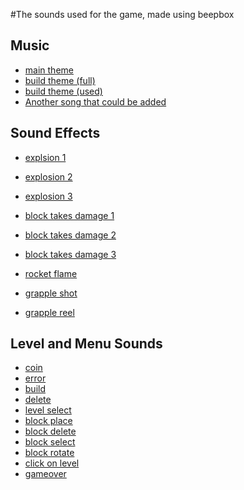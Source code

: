 #The sounds used for the game, made using beepbox

## Music
- [main theme](https://www.beepbox.co/#9n31s7k0l00e0ft2ha7g0fj08r1i0o432T0v6u00f10s4q00d03w2h2E0T0v2u00f0qg415d04w2h0E0T0v3u00f0qg413d04w4h0E0T2v6u02f10w4qA009d03w0E100b00000000000icylDwV8O900000000ick8Q4h8nghwm0p28PDxqqfldtcK82-wOVwbWVx8VBN5mhN6nQ5Xd7NxBwAqqfALE8W6qfjLaNeIHcHaEOr8-kEHFObxkYLePaPGOIDGKOsLcHAzIHdD8OcJ_bqqfN_UAPhUl9E_c-AR_jCzVGK4L5UOOeyywzE8WbGjnVgXaPFOczohfbV_4ye4Z9CL-iEDJG2ewzE8-4gsH4GOI0LaKKVQqKgEIFSaxkYLdPaOuOI6jPWWo3sAHcCyeyieyieSOZCFQucnJa9qDoSLcL4YOIjHaOgWKjbxi4x8mO4RQQu3ihQ4t17hipsRWbzbG8WazbCKPhYPA4t17ghM59BPnEG8W2ewzEC9cL1ywIQo3Vd6vBlkzmzpCnBlBeqcGJHWCqcPb4aXH_b_aqcNjjjjjjjjIZJvmTJ_BldcKkDHd6l9d6lBlBplklBplpjCzaHaZHsOPqXSYGJlcHaHaOGEHaOGOJGIHSJPbdHKLYLYXi3FbZCjnO2eAO-rjbOGGSLrcOYGIHaHaGEEEECaCQjH35jasPa8jrdQO4O4TP8jVVdP-llilqdCppvBlBplpmllmtnC0)
- [build theme (full)](https://www.beepbox.co/#9n35sbk0l00e0nt27a7g0vj0er3i0o432T0v2u00f42ja0x72r02b0qYA12hb21d01d04w2h0E0T0v2u00f0qg417d04w2h0E0T0v2u00f0qg404d04w4h0E0T2v5u02f10w4qw403d03w0E0T2v5u02f10v8qw405d03w0E0T2v4u02f10w4qw00d03w0E0T4v1uf0f0q00z6666ji8k8k3jSBKSJJAArriiiiii07JCABrzrrrrrrr00YrkqHrsrrrrjr005zrAqzrjzrrqr1jRjrqGGrrzsrsA099ijrABJJJIAzrrtirqrqjqixzsrAjrqjiqaqqysttAJqjikikrizrHtBJJAzArzrIsRCITKSS099ijrAJS____Qg99habbCAYrDzh00E0T2v1u15f10w4qw02d03w0E0b00000000000yc000000000000000064zh5o00000000x4Ph5pUCECECHKYQ000008h4h400h4h4h4h4000000000004h4h004h0000000000000000000002cA0000000000000000000000000000000000000000000000000p2aIIQujbAQux8i1ULpJvP5iHSR_fKSrnQlrCRYc2SbTwTFr82vw2uhIS5KihA1pXYwooFE-zbEpEY18zN2IzE8W2enQ6ngVE-X48YOMzE8W2enQ6nhKpw6o1q1DVg60Vgc9cLpH-1O_e4bUh8zR4zE8W9vLsnTspua4t17hfbTfvX9h84YzpIboV82qXd7wAdm4tcO90ZE-X1nOSaD84wcJduCqX8WpAi3bI5wNyNPhYpk2gb6ndvaGTieCp4vrLy36bdOGSa4IOXdWfTr0A2Ptfw49Pq-Kg44hI1jjq-GsQu2gQPhY42qfD8Dki2TJ7Ar1mYjN4YvZFILzRjyaUGXVzaGH_GLWTpOrH8XCtHye8GGHPaEU0oWpFCCuFACnHIBnOXFDPXyegi2K87Ssyth8bVyMm3roGsQ4wLyaa9HXllmhQP8A75S2MoNpN4UQQvO-amIZ-MrIYLCLMhA7nAt7aaOdob0hVm_VBPOZPTVhppdCze14qqcyH9EzOqICyf9GOq8YCHi8WaqieyCAzEFF8Waulg9chUKPnIShVdmjh7ARpd4ujk01pBfACkSWxPahtU3obJTCAuwnu94uRm8nmKpPc17j292YnoL7yVlowhw04NQQVhULjaiwaqqrrjNT8aqGXbHzNToJFFFFFFFFFFFFFFFFFFFFFFFd40000000)
- [build theme (used)](https://www.beepbox.co/#9n35sbk0l00e06t27a7g06j09r1i0o432T0v3u10f0qg01d04w2h0E0T0v1u10f0qg01d04w2h0E0T0v2u00f0qg01d04w4h0E0T2v5u02f10w4qw00d03w0E0T2v5u02f10w4qw00d03w0E0T2v5u02f10w4qw00d03w0E0T4v1uf0f0q00z6666ji8k8k3jSBKSJJAArriiiiii07JCABrzrrrrrrr00YrkqHrsrrrrjr005zrAqzrjzrrqr1jRjrqGGrrzsrsA099ijrABJJJIAzrrtirqrqjqixzsrAjrqjiqaqqysttAJqjikikrizrHtBJJAzArzrIsRCITKSS099ijrAJS____Qg99habbCAYrDzh00E0T2v1u15f10w4qw02d03w0E0b00000000024jd48h4h40000000000000000000p26bmrnOpt9aLrnMeKSrn_lKrnMMboLu3uBIw9-002qXd7wAdm4tcO90ZE-X1nOSaD84wcJduCqX8WpAi3bI5wNyNPhYpk2gb6ndvaGTieCp4vrLy36bdOGSa4IOXdWfNr4r4ITjU32pJvn88ynFJvp3CzO4wGh8ajhYpll8A5fqfI5wJCz-DpOE4wFdBYuwmTtmXnkpll8A5tm2MnRQXel0A5thpIL09T4PPcTBtXSnt4M39jdcQPAOjI5tAP1BTjdCze14qqcyH9EzOqICyf9GOq8YCHi8WaqieyCAzEFF8Waulg9chUKPnIShVdmjh7ARpd4ujk0IODOjartgVB8KY1I5SXPifgbL4yfqH4bHncVC0zFx4xubInzNsGIg8M1ctdekubw0000)
- [Another song that could be added](https://www.beepbox.co/#9n31s7k0l00e0gt2ma7g0jj07r1i0o432T0v2u00f0qg00d04w2h0E0T0v2u00f0qg00d04w2h0E0T0v1u10f0qg01d04w2h0E0T2v5u02f10w4qw00d03w0E0b00000id01g00018Nh5pN8ichw0000000000000004x4P4h4x8h5000p25sDyWqfK0wyfsEEuQv59-PhW2Wqfz8DpijksQuK63llkjlurrKSXJKWhPNvyqa2esThhhgs78UwEUxgzN6z8j8YgEO9dskQu8wqqqVaGOCGCCOywzQaaaE6CSKyyyOCCCz3Ga6qfzYhEEOfN2yz8DbJO9Ou9B39O9MagHGNkFOsysC2IFF8-hOEGHL9N8HOsyp4HOsysC1MICGWHPutX9O9OsHYD8C_YD8D9Ly60wyetD9Qiddd97ElQQSlRiBttddBZ160kQowFFFFFFFFFFFFFFFQGqqqqqqkOAQkkpdddd97Ol55556jjjjAQkkkkpdddddeBjjjjjjjAQkkkkkkkkkk5U0)

## Sound Effects
- [explsion 1](https://www.beepbox.co/#9n14s0k0l00e00t2ma7g00j07r3i0o4T1v1ucaf0q0x10r71d23A1F0B9Q2030Pef20E3b96287gT2v2u02f20w4107qw00d03w0E0T2v1u02f10w4qw00d01w0E0T3v1uf8f0q0w10p7d08S-IqiiiiiiiiiiiiE1biT3v1uf9f0qww10l51d08SW86bmhkrrzrkrrrE1b6b4h00p1P0bCROcMubw96Cz8py0dj4kVy9E9Patw74XNqqYgf0F7RhVu0000)
- [explosion 2](https://www.beepbox.co/#9n14s0k0l00e00t2ma7g00j07r3i0o4T1v1ucaf0q0x10r71d23A1F0B9Q2030Pef20E3b96287gT2v2u02f20w4107qw00d03w0E0T2v1u02f10w4qw00d01w0E0T3v1uf8f0q0w10p7d08S-IqiiiiiiiiiiiiE1biT3v1uf9f0qww10l51d08SW86bmhkrrzrkrrrE1b6b4h00p1Q0bCROYIubw96Czcpy8NchjC8E09XapDnNnmm4CI43MahZuunw000)
- [explosion 3](https://www.beepbox.co/#9n14s0k0l00e00t2ma7g00j07r3i0o4T1v1ucaf0q0x10r71d23A1F0B9Q2030Pef20E3b96287gT2v2u02f20w4107qw00d03w0E0T2v1u02f10w4qw00d01w0E0T3v1uf8f0q0w10p7d08S-IqiiiiiiiiiiiiE1biT3v1uf9f0qww10l51d08SW86bmhkrrzrkrrrE1b6b4h00p1Q0bCROVMubw8iqMxC8P4N5eoyw0DIFCtv5tponcDwkzjhD7BU0000)

- [block takes damage 1](https://www.beepbox.co/#9n14s0k0l00e00t2ma7g00j07r3i0o4T0v1u10f0qg01d04w2h0E0T2v2u02f0q0x10p71d08w0E1biT2v1u02f10w4qw00d01w0E0T3v1uf8f0q0w10p7d08S-IqiiiiiiiiiiiiE1biT3v1uf9f0qww10l51d08SW86bmhkrrzrkrrrE1b6b4h00p1e0aq0xouqw00000)
- [block takes damage 2](https://www.beepbox.co/#9n14s0k0l00e00t2ma7g00j07r3i0o4T0v1u10f0qg01d04w2h0E0T2v2u02f0q0x10p71d08w0E1biT2v1u02f10w4qw00d01w0E0T3v1uf8f0q0w10p7d08S-IqiiiiiiiiiiiiE1biT3v1uf9f0qww10l51d08SW86bmhkrrzrkrrrE1b6b4h00p1e0aq00kDCE00000)
- [block takes damage 3](https://www.beepbox.co/#9n14s0k0l00e00t2ma7g00j07r3i0o4T0v1u10f0qg01d04w2h0E0T2v2u02f0q0x10p71d08w0E1biT2v1u02f10w4qw00d01w0E0T3v1uf8f0q0w10p7d08S-IqiiiiiiiiiiiiE1biT3v1uf9f0qww10l51d08SW86bmhkrrzrkrrrE1b6b4h00p1i0aq00eq0yGfdg00000)

- [rocket flame](https://www.beepbox.co/#9n13s7k0l00e00t1Da7g0fj07r1i0o4T0v0u10f0qg01d04w2h0E0T2v3u02f10w4qw122d90w0E0T2v6u02f228e2o6q0w10m7d98w1E1bhT2v6u02f0qww10t50d90w1E0b4h400000000h4g00000001000000000040000000000p1d002ZLh_rgM000)

- [grapple shot](https://www.beepbox.co/#9n34s0k0l00e00t2ma7g00j07r3i0o433T0v1u00f0q0x10r71d23w2h0E3b9080gT0v1u10f0qg01d04w2h0E0T0v1u10f0qg01d04w2h0E0T3v2ugaf0qwx10i611d08SarABJSSSSSRJIAzE1b6T2v1u02f10w4qw00d01w0E0T3v1uf8f0q0w10p7d08S-IqiiiiiiiiiiiiE1biT3v1uf9f0qww10l51d08SW86bmhkrrzrkrrrE1b6b4h4g0p1t09cFYnBAHgAubw02FJj4gf5M00000)
- [grapple reel](https://www.beepbox.co/#9n34s0k0l00e00t1Da7g00j07r3i0o433T0v1u00f0q0x10r71d23w2h0E3b9080gT0v1u00f0qg01d04w5h0E0T0v1u10f0qg01d04w2h0E0T3v2ugaf0qwx10i611d08SarABJSSSSSRJIAzE1b6T2v5u02f10w4qw00d01w0E0T3v1uf8f0q0w10p7d08S-IqiiiiiiiiiiiiE1biT3v1uf9f0qww10l51d08SW86bmhkrrzrkrrrE1b6b4h4g0p22c0000FyZlxkkQQxkkQQQxkkxkkQQQQQQQQQQQQQQQQQQQQQQQQQQQQQQQQQQQQQQQQQQQQQwaoLloJd8Jddddddddddddddddddddddddddddddddddddddddddddddddddddddd80000)
## Level and Menu Sounds
- [coin](https://www.beepbox.co/#9n11s6k0l00e03t43a7g0fj07r1i0o4T0v0u00f0qg01d04w2h0E0T4v2uf0f0q011z6666ji8k8k3jSBKSJJAArriiiiii07JCABrzrrrrrrr00YrkqHrsrrrrjr005zrAqzrjzrrqr1jRjrqGGrrzsrsA099ijrABJJJIAzrrtirqrqjqixzsrAjrqjiqaqqysttAJqjikikrizrHtBJJAzArzrIsRCITKSS099ijrAJS____Qg99habbCAYrDzh00E0b4h400000000h4g00000000p1mFE-jd7yUunwaqcZ0kQDyU0)
- [error](https://www.beepbox.co/#9n31sbk0l00e00t2na7g0fj07r3i0o433T0v0u00f0qg01d04w2h0E0T0v1u10f0qg01d04w2h0E0T0v0u10f0qg01d04w2h0E0T2v5u15f10w4qw02d03w0E0b00000000000g000000000100000000004h400000000p1F002PkW_xkQv8Gpuhq1q3LM5chO0pydFchir59f7g0)
- [build](https://www.beepbox.co/#9n31sbk0l00e00t2na7g0fj07r3i0o433T0v0u00f0qg01d04w2h0E0T0v1u10f0qg01d04w2h0E0T0v0u10f0qg01d04w2h0E0T2v0u15f10w4qw02d03w0E0b40000000000g0000000001000000000040000000000p1g0000IQpo2TaXf8M0)
- [delete](https://www.beepbox.co/#9n31sbk0l00e00t2na7g0fj07r3i0o433T0v0u00f0qg01d04w2h0E0T0v1u10f0qg01d04w2h0E0T0v0u10f0qg01d04w2h0E0T2v0u02f10w4qw02d03w0E0b40000000000g0000000001000000000040000000000p1h0000IQpo2gKgYYz00)
- [level select](https://www.beepbox.co/#9n31sbk0l00e00t2na7g0fj07r3i0o433T0v0u00f0qg01d04w2h0E0T0v1u10f0qg01d04w2h0E0T0v3u10f0qg01d04w2h0E0T2v0u02f10w4qw01d03w0E0b40000000000g0000000001000000000040000000000p1rFE-45kCnhpBWIYn0001ja8b3PI0)
- [block place](https://www.beepbox.co/#9n31s7k0l00e00t2na7g0fj07r1i0o432T0v1u10f0qg01d04w2h0E0T0v2u00f0qg01d04w2h0E0T0v1u00f0qg01d04w2h8E0T2v5u15f10w4qw02d03w0E0b4h400000000h4g000000014h000000004h400000000p1cFR-Iuww00000)
- [block delete](https://www.beepbox.co/#9n31s7k0l00e00t2na7g0fj07r1i0o432T0v1u10f0qg01d04w2h0E0T0v2u00f0qg01d04w2h0E0T0v1u00f0qg01d04w2h8E0T2v5u15f10w4qw02d03w0E0b4h400000000h4g000000014h000000004h400000000p1cFRWUuww00000)
- [block select](https://www.beepbox.co/#9n31s7k0l00e00t2na7g0fj07r1i0o432T0v1u00f0qg00d04w2h0E0T0v2u00f0qg01d04w2h0E0T0v4u00f0qg01d04w2h8E0T2v5u15f10w4qw02d03w0E0b4h400000000h4g000000014h000000004h400000000p1e0000FBeg5JNVu0)
- [block rotate](https://www.beepbox.co/#9n31s7k0l00e00t2na7g0fj07r1i0o432T0v1u00f0qg00d04w2h0E0T0v2u00f0qg01d04w2h0E0T0v4u00f0qg01d04w2h8E0T2v5u15f10w4qw02d03w0E0b4h400000000h4g000000014h000000004h400000000p1eFRUFkh7Do00000)
- [click on level](https://www.beepbox.co/#9n31sbk0l00e03t27a7g0fj07r1i0o432T0v1u00f0qg00d04w2h0E0T0v2u00f0qg01d04w2h0E0T1v1u16f0q00d03A0F0B0Q0000Pff00E1617T2v5u02f10w4qw00d03w0E0b4h400000000h4g000000014h000000004h400000000p1yKpuFUb0cb5pCDBU000bcE3qXaXwcHIYF00)
- [gameover](https://www.beepbox.co/#9n31sbk0l00e00t27a7g0fj07r3i0o432T0v1u00f0qg00d04w2h0E0T0v2u00f0qg01d04w2h0E0T0v1u10f0qg01d04w2h0E0T2v5u02f10w4qw00d03w0E0b4h400000000h4g000000014h000000004h400000000p1T09HJd1OQVUzwFg8W4k2dIq3BRSbEixhu00apg98i4xtt8nGptMowsG0)
